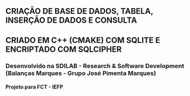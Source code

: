 ## CRIAÇÃO DE BASE DE DADOS, TABELA, INSERÇÃO DE DADOS E CONSULTA
## CRIADO EM C++ (CMAKE) COM SQLITE E ENCRIPTADO COM SQLCIPHER

### Desenvolvido na SDILAB - Research & Software Development (Balanças Marques - Grupo José Pimenta Marques)
#### Projeto para FCT - IEFP
